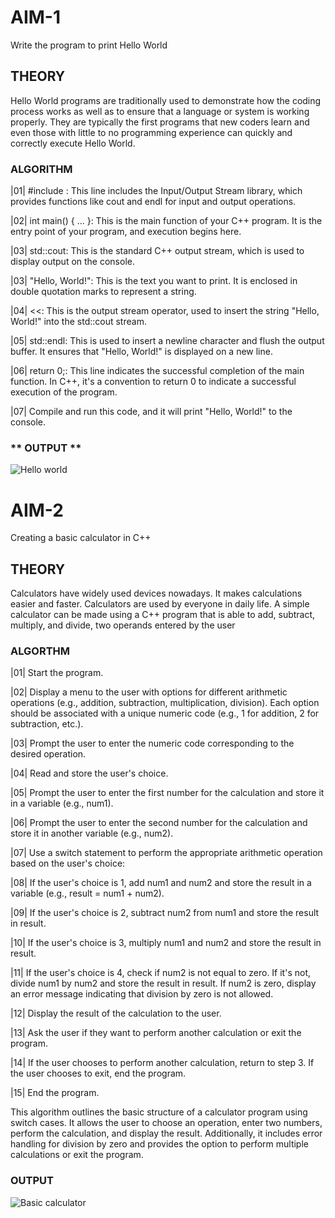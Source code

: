 # **AIM-1**
Write the program to print Hello World

## **THEORY**
Hello World programs are traditionally used to demonstrate how the coding process works as well as to ensure that a language or system is working properly. They are typically the first programs that new coders learn and even those with little to no programming experience can quickly and correctly execute Hello World.

### **ALGORITHM**
|01| #include <iostream>: This line includes the Input/Output Stream library, which provides functions like cout and endl for input and output operations.

|02| int main() { ... }: This is the main function of your C++ program. It is the entry point of your program, and execution begins here.

|03| std::cout: This is the standard C++ output stream, which is used to display output on the console.

|03| "Hello, World!": This is the text you want to print. It is enclosed in double quotation marks to represent a string.

|04| <<: This is the output stream operator, used to insert the string "Hello, World!" into the std::cout stream.

|05| std::endl: This is used to insert a newline character and flush the output buffer. It ensures that "Hello, World!" is displayed on a new line.

|06| return 0;: This line indicates the successful completion of the main function. In C++, it's a convention to return 0 to indicate a successful execution of the program.

|07| Compile and run this code, and it will print "Hello, World!" to the console.

### ** OUTPUT **





![Hello world](https://github.com/Purvansha022609/Basic/assets/139473344/17549f53-8c30-4869-8284-b26c5f601d7f)


# **AIM-2**
Creating a basic calculator in C++

## **THEORY**
Calculators have widely used devices nowadays. It makes calculations easier and faster. Calculators are used by everyone in daily life. A simple calculator can be made using a C++ program that is able to add, subtract, multiply, and divide, two operands entered by the user

### **ALGORTHM**
|01| Start the program.

|02| Display a menu to the user with options for different arithmetic operations (e.g., addition, subtraction, multiplication, division). Each option should be associated with a unique numeric code (e.g., 1 for addition, 2 for subtraction, etc.).

|03| Prompt the user to enter the numeric code corresponding to the desired operation.

|04| Read and store the user's choice.

|05| Prompt the user to enter the first number for the calculation and store it in a variable (e.g., num1).

|06| Prompt the user to enter the second number for the calculation and store it in another variable (e.g., num2).

|07| Use a switch statement to perform the appropriate arithmetic operation based on the user's choice:

|08| If the user's choice is 1, add num1 and num2 and store the result in a variable (e.g., result = num1 + num2).

|09| If the user's choice is 2, subtract num2 from num1 and store the result in result.

|10| If the user's choice is 3, multiply num1 and num2 and store the result in result.

|11| If the user's choice is 4, check if num2 is not equal to zero. If it's not, divide num1 by num2 and store the result in result. If num2 is zero, display an error message indicating that division by zero is not allowed.

|12| Display the result of the calculation to the user.

|13| Ask the user if they want to perform another calculation or exit the program.

|14| If the user chooses to perform another calculation, return to step 3. If the user chooses to exit, end the program.

|15| End the program.

This algorithm outlines the basic structure of a calculator program using switch cases. It allows the user to choose an operation, enter two numbers, perform the calculation, and display the result. Additionally, it includes error handling for division by zero and provides the option to perform multiple calculations or exit the program.

### **OUTPUT**

![Basic calculator](https://github.com/Purvansha022609/Basic/assets/139473344/5b35e14c-03b6-484c-bf39-d34b003e715d)
